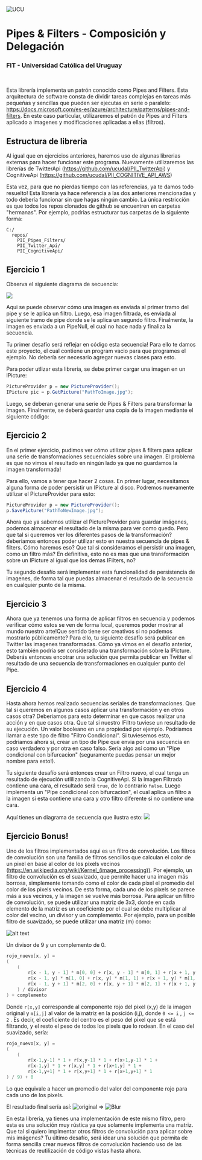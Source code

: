 ![UCU](https://github.com/ucudal/PII_Conceptos_De_POO/raw/master/Assets/logo-ucu.png)

# Pipes & Filters - Composición y Delegación
### FIT - Universidad Católica del Uruguay

<br>

Esta librería implementa un patrón conocido como Pipes and Filters. Esta arquitectura de software consta de dividir tareas complejas en tareas más pequeñas y sencillas que pueden ser ejecutas en serie o paralelo: https://docs.microsoft.com/es-es/azure/architecture/patterns/pipes-and-filters.
En este caso particular, utilizaremos el patrón de Pipes and Filters aplicado a imagenes y modificaciones aplicadas a ellas (filtros).

## Estructura de libreria
Al igual que en ejercicios anteriores, haremos uso de algunas librerias externas para hacer funcionar este programa. Nuevamente utilizaremos las librerías de TwitterApi (https://github.com/ucudal/PII_TwitterApi) y CognitiveApi (https://github.com/ucudal/PII_COGNITIVE_API_AWS)

Esta vez, para que no pierdas tiempo con las referencias, ya te damos todo resuelto! Esta librería ya hace referencia a las dos anteriores mencionadas y todo debería funcionar sin que hagas ningún cambio. La única restricción es que todos los repos clonados de github se encuentren en carpetas "hermanas". Por ejemplo, podrias estructurar tus carpetas de la siguiente forma:

```
C:/
  repos/
    PII_Pipes_Filters/
    PII_Twitter_Api/
    PII_CognitiveApi/
```

## Ejercicio 1
Observa el siguiente diagrama de secuencia:

![](./Assets/Sequence-1.png?raw=true)

Aqui se puede observar cómo una imagen es enviada al primer tramo del pipe y se le aplica un filtro. Luego, esa imagen filtrada, es enviada al siguiente tramo de pipe donde se le aplica un segundo filtro. Finalmente, la imagen es enviada a un PipeNull, el cual no hace nada y finaliza la secuencia. 

Tu primer desafío será reflejar en código esta secuencia! Para ello te damos este proyecto, el cual contiene un program vacio para que programes el ejemplo. No debería ser necesario agregar nuevas clases para esto.

Para poder utlizar esta libreria, se debe primer cargar una imagen en un IPicture:
```c#
PictureProvider p = new PictureProvider();
IPicture pic = p.GetPicture("PathToImage.jpg");
```
Luego, se deberan generar una serie de Pipes & Filters para transformar la imagen. Finalmente, se deberá guardar una copia de la imagen mediante el siguiente código:

## Ejercicio 2
En el primer ejercicio, pudimos ver cómo utilizar pipes & filters para aplicar una serie de transformaciones secuenciales sobre una imagen. El problema es que no vimos el resultado en ningún lado ya que no guardamos la imagen transformada!

Para ello, vamos a tener que hacer 2 cosas. En primer lugar, necesitamos alguna forma de poder persistir un IPicture al disco. Podremos nuevamente utilizar el PictureProvider para esto:

```c#
PictureProvider p = new PictureProvider();
p.SavePicture("PathToNewImage.jpg");
```

Ahora que ya sabemos utilizar el PictureProvider para guardar imágenes, podemos almacenar el resultado de la misma para ver como quedo. 
Pero que tal si queremos ver los diferentes pasos de la transformación? deberiamos entonces poder utilizar esto en nuestra secuencia de pipes & filters. Cómo haremos eso?
Que tal si consideramos el persistir una imagen, como un filtro más? En definitiva, esto no es mas que una transformación sobre un IPicture al igual que los demas IFilters, no?

Tu segundo desafío será implementar esta funcionalidad de persistencia de imagenes, de forma tal que puedas almacenar el resultado de la secuencia en cualquier punto de la misma.

## Ejercicio 3
Ahora que ya tenemos una forma de aplicar filtros en secuencia y podemos verificar cómo estos se ven de forma local, queremos poder mostrar al mundo nuestro arte!Que sentido tiene ser creativos si no podemos mostrarlo públicamente?
Para ello, tu siguiente desafío será publicar en Twitter las imagenes transformadas. Cómo ya vimos en el desafío anterior, esto también podría ser considerado una transformación sobre la IPicture. Deberás entonces encotrar una solución que permita publicar en Twitter el resultado de una secuencia de transformaciones en cualquier punto del Pipe.

## Ejercicio 4
Hasta ahora hemos realizado secuencias seriales de transformaciones. Que tal si queremos en algunos casos aplicar una transformación y en otros casos otra? Deberiamos para esto determinar en que casos realizar una acción y en que casos otra. Que tal si nuestro IFiltro tuviese un resultado de su ejecución. Un valor booleano en una propiedad por ejemplo. Podriamos llamar a este tipo de filtro "Filtro Condicional". Si tuviesemos esto, podriamos ahora si, crear un tipo de Pipe que envia por una secuencia en caso verdadero y por otra en caso falso. Sería algo así como un "Pipe condicional con bifurcacion" (seguramente puedas pensar un mejor nombre para esto!).

Tu siguiente desafío será entonces crear un Filtro nuevo, el cual tenga un resultado de ejecución utlilizando la CognitiveApi. Si la imagen Filtrada contiene una cara, el resultado será ```true```, de lo contrario ```false```. Luego implementa un "Pipe condicional con bifurcacion", el cual aplica un filtro a la imagen si esta contiene una cara y otro filtro diferente si no contiene una cara. 

Aquí tienes un diagrama de secuencia que ilustra esto:
![](./Assets/Sequence-2.png?raw=true)


## Ejercicio Bonus!
Uno de los filtros implementados aqui es un filtro de convolución. Los filtros de convolución son una familia de filtros
sencillos que calculan el color de un pixel en base al color de los pixels vecinos (https://en.wikipedia.org/wiki/Kernel_(image_processing)).
Por ejemplo, un filtro de convolución es el suavizado, que permite hacer una imagen más
borrosa, simplemente tomando como el color de cada pixel el promedio del color de los pixels
vecinos. De esta forma, cada uno de los pixels se parece más a sus vecinos, y la imagen se
vuelve más borrosa.
Para aplicar un filtro de convolución, se puede utilizar una matriz de 3x3, donde en cada
elemento de la matriz es un coeficiente por el cual se debe multiplicar al color del vecino, un
divisor y un complemento.
Por ejemplo, para un posible filtro de suavizado, se puede utilizar una matriz (m) como:

![alt text](./Assets/matrix.png)

Un divisor de 9 y un complemento de 0.
```c#
rojo_nuevo[x, y] =
(
    (
        r[x - 1, y - 1] * m[0, 0] + r[x, y - 1] * m[0, 1] + r[x + 1, y – 1] * m[0, 2] +
        r[x - 1, y] * m[1, 0] + r[x, y] * m[1, 1] + r[x + 1, y] * m[1, 2] +
        r[x - 1, y + 1] * m[2, 0] + r[x, y + 1] * m[2, 1] + r[x + 1, y + 1] * m[2, 2]
    ) / divisor
) + complemento
```

Donde ``` r[x,y] ``` corresponde al componente rojo del pixel (x,y) de la imagen original y ```m[i,j]``` al
valor de la matriz en la posición (i,j), donde ```0 <= i``` , ```j <= 2``` . Es decir, el coeficiente del centro
es el peso del pixel que se está filtrando, y el resto el peso de todos los pixels que lo rodean.
En el caso del suavizado, sería:
```c#
rojo_nuevo[x, y] =
(
    (
        r[x-1,y-1] * 1 + r[x,y-1] * 1 + r[x+1,y-1] * 1 +
        r[x-1,y] * 1 + r[x,y] * 1 + r[x+1,y] * 1 +
        r[x-1,y+1] * 1 + r[x,y+1] * 1 + r[x+1,y+1] * 1
) / 9) + 0
```
Lo que equivale a hacer un promedio del valor del componente rojo para cada uno de los
pixels.

El resultado final sería así:
![original](https://upload.wikimedia.org/wikipedia/commons/5/50/Vd-Orig.png) => ![Blur](https://upload.wikimedia.org/wikipedia/commons/0/04/Vd-Blur2.png)

En esta libreria, ya tienes una implementación de este mismo filtro, pero esta es una solución muy rústica ya que solamente implementa una matriz. Que tal si quiero implmentar otros filtros de convolución para aplicar sobre mis imágenes?
Tu último desafío, será idear una solución que permita de forma sencilla crear nuevos filtros de convolución haciendo uso de las técnicas de reutilización de código vistas hasta ahora. 
